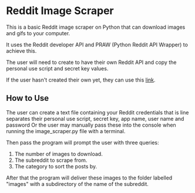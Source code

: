 # Reddit Image Scraper

This is a basic Reddit image scraper on Python that can download images and gifs to your computer.

It uses the Reddit developer API and PRAW (Python Reddit API Wrapper) to achieve this.

The user will need to create to have their own Reddit API and copy the personal use script and secret key values.

If the user hasn't created their own yet, they can use this [link](https://www.reddit.com/prefs/apps).

## How to Use
The user can create a text file containing your Reddit credentials that is line separates their personal use script, secret key, app name, user name and password
Or the user may manually pass these into the console when running the image_scraper.py file with a terminal.

Then pass the program will prompt the user with three queries:
1. The number of images to download.
2. The subreddit to scrape from.
3. The category to sort the posts by.

After that the program will deliver these images to the folder labelled "images" with a subdirectory of the name of the subreddit.
